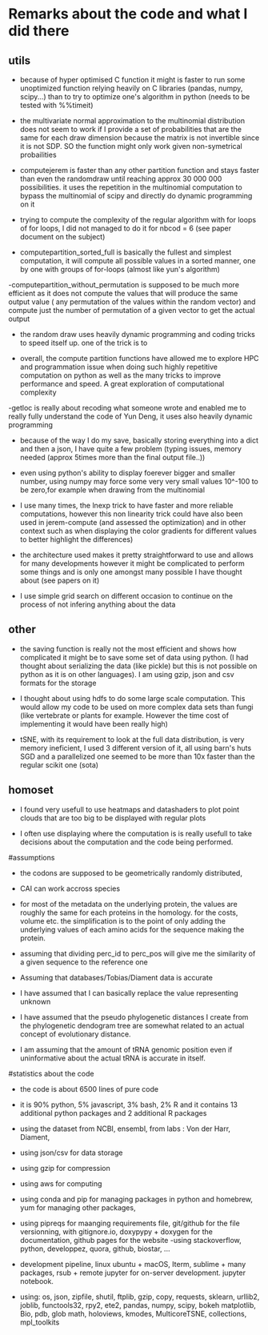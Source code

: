 # Remarks about the code and what I did there


## utils

- because of hyper optimised C function it might is faster to run some unoptimized function relying heavily on C libraries (pandas, numpy, scipy...) than to try to optimize one's algorithm in python (needs to be tested with %%timeit)

- the multivariate normal approximation to the multinomial distribution does not seem to work if I provide a set of probabilities that are the same for each draw dimension because the matrix is not invertible since it is not SDP. SO the function might only work given non-symetrical probailities

- computejerem is faster than any other partition function and stays faster than even the randomdraw until reaching approx 30 000 000 possibilities. it uses the repetition in the multinomial computation to bypass the multinomial of scipy and directly do dynamic programming on it

- trying to compute the complexity of the regular algorithm with for loops of for loops, I did not managed to do it for nbcod = 6 (see paper document on the subject)

- computepartition_sorted_full is basically the fullest and simplest computation, it will compute all possible values in a sorted manner, one by one with groups of for-loops (almost like yun's algorithm)

-computepartition_without_permutation is supposed to be much more efficient as it does not compute the values that will produce the same output value ( any permutation of the values within the random vector) and compute just the number of permutation of a given vector to get the actual output

- the random draw uses heavily dynamic programming and coding tricks to speed itself up. one of the trick is to 

- overall, the compute partition functions have allowed me to explore HPC and programmation issue when doing such highly repetitive computation on python as well as the many tricks to improve performance and speed. A great exploration of computational complexity

-getloc is really about recoding what someone wrote and enabled me to really fully understand the code of Yun Deng, it uses also heavily dynamic programming


- because of the way I do my save, basically storing everything into a dict and then a json, I have quite a few problem (typing issues, memory needed (approx 5times more than the final output file..))

- even using python's ability to display foerever bigger and smaller number, using numpy may force some very very small values 10^-100 to be zero,for example when drawing from the multinomial

- I use many times, the lnexp trick to have faster and more reliable computations, however this non linearity trick could have also been used in jerem-compute (and assessed the optimization) and in other context such as when displaying the color gradients for different values to better highlight the differences)

- the architecture used makes it pretty straightforward to use and allows for many developments however it might be complicated to perform some things and is only one amongst many possible I have thought about (see papers on it)

- I use simple grid search on different occasion to continue on the process of not infering anything about the data

## other

- the saving function is really not the most efficient and shows how complicated it might be to save some set of data using python. (I had thought about serializing the data (like pickle) but this is not possible on python as it is on other languages). I am using gzip, json and csv formats for the storage

- I thought about using hdfs to do some large scale computation. This would allow my code to be used on more complex data sets than fungi (like vertebrate or plants for example. However the time cost of implementing it would have been really high)

- tSNE, with its requirement to look at the full data distribution, is very memory ineficient, I used 3 different version of it, all using barn's huts SGD and a parallelized one seemed to be more than 10x faster than the regular scikit one (sota)

## homoset

- I found very usefull to use heatmaps and datashaders to plot point clouds that are too big to be displayed with regular plots

- I often use displaying where the computation is is really usefull to take decisions about the computation and the code being performed. 

#assumptions
- the codons are supposed to be geometrically randomly distributed,

- CAI can work accross species

- for most of the metadata on the underlying protein, the values are roughly the same for each proteins in the homology. for the costs, volume etc. the simplification is to the point of only adding the underlying values of each amino acids for the sequence making the protein.

- assuming that dividing perc_id to perc_pos will give me the similarity of a given sequence to the reference one

- Assuming that databases/Tobias/Diament data is accurate  

- I have assumed that I can basically replace the value representing unknown 

- I have assumed that the pseudo phylogenetic distances I create from the phylogenetic dendogram tree are somewhat related to an actual concept of evolutionary distance.

- I am assuming that the amount of tRNA genomic position even if uninformative about the actual tRNA is accurate in itself. 

#statistics about the code

- the code is about 6500 lines of pure code 
- it is 90% python, 5% javascript, 3% bash, 2% R and it contains 13 additional python packages and 2 additional R packages

- using the dataset from NCBI, ensembl, from labs : Von der Harr, Diament, 

- using json/csv for data storage
- using gzip for compression
- using aws for computing
- using conda and pip for managing packages in python and homebrew, yum for managing other packages,
- using pipreqs for maanging requirements file, git/github for the file versionning, with gitignore.io, doxypypy + doxygen for the documentation,
github pages for the website
-using stackoverflow, python, developpez, quora, github, biostar, ...

- development pipeline, linux ubuntu + macOS, Iterm, sublime + many packages, rsub + remote jupyter for on-server development. jupyter notebook.

- using:
 os, json, zipfile, shutil, ftplib, gzip, copy, requests, sklearn, urllib2, joblib, functools32, rpy2, ete2, pandas, numpy, scipy, bokeh
matplotlib, Bio, pdb, glob
math, holoviews, kmodes, MulticoreTSNE, collections, mpl_toolkits
